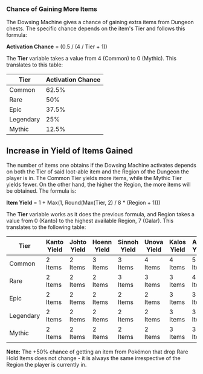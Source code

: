 ### Chance of Gaining More Items
The Dowsing Machine gives a chance of gaining extra items from Dungeon chests. The specific chance depends on the item's Tier and follows this formula:

**Activation Chance** = (0.5 / (4 / Tier + 1))

The **Tier** variable takes a value from 4 (Common) to 0 (Mythic). This translates to this table:

Tier | Activation Chance
--- | ---
|Common |62.5%
|Rare |50%
|Epic |37.5%
|Legendary |25%
|Mythic |12.5%

## Increase in Yield of Items Gained
The number of items one obtains if the Dowsing Machine activates depends on both the Tier of said loot-able item and the Region of the Dungeon the player is in. The Common Tier yields more items, while the Mythic Tier yields fewer. On the other hand, the higher the Region, the more items will be obtained. The formula is:

**Item Yield** = 1 + Max(1, Round(Max(Tier, 2) / 8 * (Region + 1)))

The **Tier** variable works as it does the previous formula, and Region takes a value from 0 (Kanto) to the highest available Region, 7 (Galar). This translates to the following table:

Tier | Kanto Yield | Johto Yield | Hoenn Yield | Sinnoh Yield | Unova Yield | Kalos Yield | Alola Yield | Galar Yield
--- | --- | --- | --- | --- | --- | --- | --- | --- |
|Common |2 Items |2 Items |3 Items |3 Items |4 Items |4 Items |5 Items |5 Items
|Rare |2 Items |2 Items |2 Items |3 Items |3 Items |3 Items |4 Items |4 Items
|Epic |2 Items |2 Items |2 Items |2 Items |2 Items |3 Items |3 Items |3 Items
|Legendary |2 Items |2 Items |2 Items |2 Items |2 Items |3 Items |3 Items |3 Items
|Mythic |2 Items |2 Items |2 Items |2 Items |2 Items |3 Items |3 Items |3 Items

**Note:** The +50% chance of getting an item from Pokémon that drop Rare Hold Items does not change - it is always the same irrespective of the Region the player is currently in.